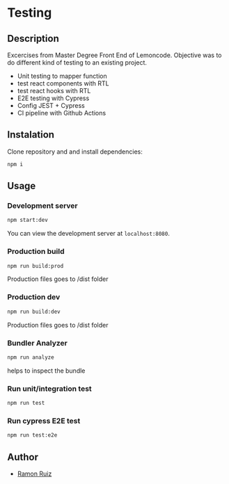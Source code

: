 # Testing

## Description

Excercises from Master Degree Front End of Lemoncode. Objective was to do different kind of testing to an existing project.

- Unit testing to mapper function
- test react components with RTL
- test react hooks with RTL
- E2E testing with Cypress
- Config JEST + Cypress
- CI pipeline with Github Actions

## Instalation

Clone repository and and install dependencies:

```sh
npm i
```

## Usage

### Development server

```bash
npm start:dev
```

You can view the development server at `localhost:8080`.

### Production build

```bash
npm run build:prod
```

Production files goes to /dist folder

### Production dev

```bash
npm run build:dev
```

Production files goes to /dist folder

### Bundler Analyzer

```bash
npm run analyze
```

helps to inspect the bundle

### Run unit/integration test

```bash
npm run test
```

### Run cypress E2E test

```bash
npm run test:e2e
```

## Author

- [Ramon Ruiz](https://github.com/ramonrp)
